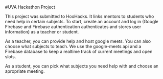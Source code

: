 #UVA Hackathon Project

This project was submitted to HooHacks. It links mentors to students who need help in certain subjects. To start, create an account and log in (Google Firebase and Firebase authentication authenticates and stores user information) as a teacher or student.

As a teacher, you can provide help and host google meets. You can also choose what subjects to teach. We use the google-meets api and a Firebase database to keep a realtime track of current meetings and open slots.

As a student, you can pick what subjects you need help with and choose an apropriate meeting.

